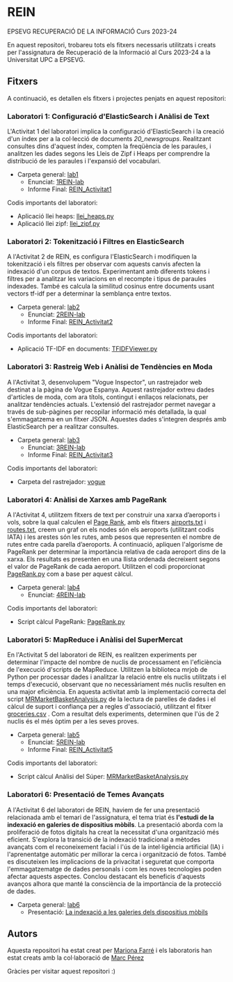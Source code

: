 # REIN
EPSEVG RECUPERACIÓ DE LA INFORMACIÓ Curs 2023-24

En aquest repositori, trobareu tots els fitxers necessaris utilitzats i creats per l'assignatura de Recuperació de la Informació al Curs 2023-24 a la Universitat UPC a EPSEVG.

## Fitxers
A continuació, es detallen els fitxers i projectes penjats en aquest repositori:

### Laboratori 1: Configuració d'ElasticSearch i Anàlisi de Text
L'Activitat 1 del laboratori implica la configuració d'ElasticSearch i la creació d'un índex per a la col·lecció de documents _20_newsgroups_. Realitzant consultes dins d'aquest índex, compten la freqüència de les paraules, i analitzen les dades segons les Lleis de Zipf i Heaps per comprendre la distribució de les paraules i l'expansió del vocabulari.

- Carpeta general: [lab1](https://github.com/Mariona-FT/Information-Retrieval-REIN/tree/main/lab1)
  - Enunciat: [1REIN-lab ](https://github.com/Mariona-FT/Information-Retrieval-REIN/blob/main/lab1/1REIN-lab.pdf)
  - Informe Final: [REIN_Activitat1](https://github.com/Mariona-FT/Information-Retrieval-REIN/blob/main/lab1/REIN_Activitat1.pdf)

Codis importants del laboratori:
  - Aplicació llei heaps: [llei_heaps.py](https://github.com/Mariona-FT/Information-Retrieval-REIN/blob/main/lab1/llei_heaps.py)
  - Aplicació llei zipf: [llei_zipf.py](https://github.com/Mariona-FT/Information-Retrieval-REIN/blob/main/lab1/llei_zipf.py)


### Laboratori 2: Tokenització i Filtres en ElasticSearch
A l'Activitat 2 de REIN, es configura l'ElasticSearch i modifiquen la tokenització i els filtres per observar com aquests canvis afecten la indexació d'un corpus de textos. Experimentant amb diferents tokens i filtres per a analitzar les variacions en el recompte i tipus de paraules indexades. També es calcula la similitud cosinus entre documents usant vectors tf-idf per a determinar la semblança entre textos.

- Carpeta general: [lab2](https://github.com/Mariona-FT/Information-Retrieval-REIN/tree/main/lab2)
  - Enunciat: [2REIN-lab](https://github.com/Mariona-FT/Information-Retrieval-REIN/blob/main/lab2/2REIN-lab.pdf)
  - Informe Final: [REIN_Activitat2](https://github.com/Mariona-FT/Information-Retrieval-REIN/blob/main/lab2/REIN_%20Activitat2.pdf)

Codis importants del laboratori:
  - Aplicació TF-IDF en documents: [TFIDFViewer.py](https://github.com/Mariona-FT/Information-Retrieval-REIN/blob/main/lab2/TFIDFViewer.py)


### Laboratori 3: Rastreig Web i Anàlisi de Tendències en Moda
A l'Activitat 3, desenvolupem "Vogue Inspector", un rastrejador web destinat a la pàgina de Vogue Espanya. Aquest rastrejador extreu dades d'articles de moda, com ara títols, contingut i enllaços relacionats, per analitzar tendències actuals. L'extensió del rastrejador permet navegar a través de sub-pàgines per recopilar informació més detallada, la qual s'emmagatzema en un fitxer JSON. Aquestes dades s'integren després amb ElasticSearch per a realitzar consultes.

- Carpeta general: [lab3](https://github.com/Mariona-FT/Information-Retrieval-REIN/tree/main/lab3)
  - Enunciat: [3REIN-lab](https://github.com/Mariona-FT/Information-Retrieval-REIN/blob/main/lab3/3REIN-lab.pdf)
  - Informe Final: [REIN_Activitat3](https://github.com/Mariona-FT/Information-Retrieval-REIN/blob/main/lab3/REIN_%20Activitat3.pdf)
 
Codis importants del laboratori:
- Carpeta del rastrejador: [vogue](https://github.com/Mariona-FT/Information-Retrieval-REIN/tree/main/lab3/vogue_lab3)


### Laboratori 4: Anàlisi de Xarxes amb PageRank
A l'Activitat 4, utilitzem fitxers de text per construir una xarxa d’aeroports i vols, sobre la qual calculen el [Page Rank](https://ca.wikipedia.org/wiki/PageRank), amb els fitxers [airports.txt](https://github.com/Mariona-FT/Information-Retrieval-REIN/blob/main/lab4/airports.txt) i [routes.txt](https://github.com/Mariona-FT/Information-Retrieval-REIN/blob/main/lab4/routes.txt), creem un graf on els nodes són els aeroports (utilitzant codis IATA) i les arestes són les rutes, amb pesos que representen el nombre de rutes entre cada parella d’aeroports. A continuació, apliquen l'algorisme de PageRank per determinar la importància relativa de cada aeroport dins de la xarxa. Els resultats es presenten en una llista ordenada decreixent segons el valor de PageRank de cada aeroport. Utilitzen el codi proporcionat [PageRank.py](https://github.com/Mariona-FT/Information-Retrieval-REIN/blob/main/lab4/PageRank.py) com a base per aquest càlcul.

- Carpeta general: [lab4](https://github.com/Mariona-FT/Information-Retrieval-REIN/tree/main/lab4)
  - Enunciat: [4REIN-lab](https://github.com/Mariona-FT/Information-Retrieval-REIN/blob/main/lab4/4REIN-lab.pdf)
  
Codis importants del laboratori:
- Script càlcul PageRank: [PageRank.py](https://github.com/Mariona-FT/Information-Retrieval-REIN/blob/main/lab4/PageRank.py)

### Laboratori 5: MapReduce i Anàlisi del SuperMercat
En l'Activitat 5 del laboratori de REIN, es realitzen experiments per determinar l'impacte del nombre de nuclis de processament en l'eficiència de l'execució d'scripts de MapReduce. Utilitzen la biblioteca mrjob de Python per processar dades i analitzar la relació entre els nuclis utilitzats i el temps d'execució, observant que no necessàriament més nuclis resulten en una major eficiència. En aquesta activitat amb la implementació correcta del script [MRMarketBasketAnalysis.py](https://github.com/Mariona-FT/Information-Retrieval-REIN/blob/main/lab5/MRMarketBasketAnalysis.py) de la lectura de parelles de dades i el càlcul de suport i confiança per a regles d'associació, utilitzant el fitxer [groceries.csv](https://github.com/Mariona-FT/Information-Retrieval-REIN/blob/main/lab5/groceries.csv) . Com a resultat dels experiments, determinen que l'ús de 2 nuclis és el més òptim per a les seves proves.

- Carpeta general: [lab5](https://github.com/Mariona-FT/Information-Retrieval-REIN/tree/main/lab5)
  - Enunciat: [5REIN-lab](https://github.com/Mariona-FT/Information-Retrieval-REIN/blob/main/lab5/5REIN-lab.pdf)
  - Informe Final: [REIN_Activitat5](https://github.com/Mariona-FT/Information-Retrieval-REIN/blob/main/lab5/REIN_Activitat5.pdf)
  
Codis importants del laboratori:
- Script càlcul Anàlisi del Súper: [MRMarketBasketAnalysis.py](https://github.com/Mariona-FT/Information-Retrieval-REIN/blob/main/lab5/MRMarketBasketAnalysis.py)

### Laboratori 6: Presentació de Temes Avançats
A l'Activitat 6 del laboratori de REIN, haviem de fer una presentació relacionada amb el temari de l'assignatura, el tema triat és **l'estudi de la indexació en galeries de dispositius mòbils**. La presentació aborda com la proliferació de fotos digitals ha creat la necessitat d'una organització més eficient. S'explora la transició de la indexació tradicional a mètodes avançats com el reconeixement facial i l'ús de la intel·ligència artificial (IA) i l'aprenentatge automàtic per millorar la cerca i organització de fotos. També es discuteixen les implicacions de la privacitat i seguretat que comporta l'emmagatzematge de dades personals i com les noves tecnologies poden afectar aquests aspectes. Conclou destacant els beneficis d'aquests avanços alhora que manté la consciència de la importància de la protecció de dades.

- Carpeta general: [lab6](https://github.com/Mariona-FT/Information-Retrieval-REIN/tree/main/lab6)
  - Presentació: [La indexació a les galeries dels dispositius mòbils](https://github.com/Mariona-FT/Information-Retrieval-REIN/blob/main/lab6/REIN_Activitat6.pdf)


## Autors

Aquesta repositori ha estat creat per [Mariona Farré](https://github.com/Mariona-FT) i els laboratoris han estat creats amb la col·laboració de [Marc Pérez](https://github.com/marcperezg)


Gràcies per visitar aquest repositori :)

